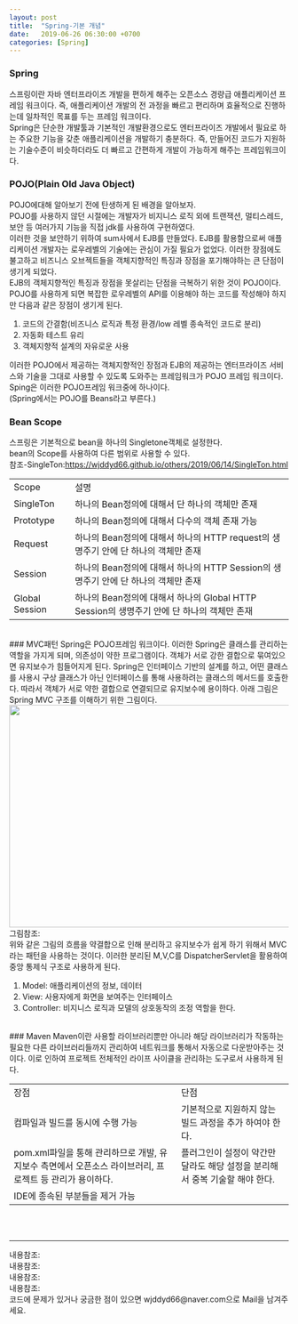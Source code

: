 ```yaml
---
layout: post
title:  "Spring-기본 개념"
date:   2019-06-26 06:30:00 +0700
categories: [Spring]
---
```


###  Spring
스프링이란 자바 엔터프라이즈 개발을 편하게 해주는 오픈소스 경량급 애플리케이션 프레임 워크이다. 즉, 애플리케이션 개발의 전 과정을 빠르고 편리하며 효율적으로 진행하는데 일차적인 목표를 두는 프레임 워크이다.  
Spring은 단순한 개발툴과 기본적인 개발환경으로도 엔터프라이즈 개발에서 필요로 하는 주요한 기능을 갖춘 애플리케이션을 개발하기 충분하다. 즉, 만들어진 코드가 지원하는 기술수준이 비슷하더라도 더 빠르고 간편하게 개발이 가능하게 해주는 프레임워크이다.  

###  POJO(Plain Old Java Object)
POJO에대해 알아보기 전에 탄생하게 된 배경을 알아보자.  
POJO를 사용하지 않던 시절에는 개발자가 비지니스 로직 외에 트랜잭션, 멀티스레드, 보안 등 여러가지 기능을 직접 jdk를 사용하여 구현하였다.  
이러한 것을 보안하기 위하여 sum사에서 EJB를 만들었다. EJB를 활용함으로써 애플리케이션 개발자는 로우레벨의 기술에는 관심이 가질 필요가 없었다. 이러한 장점에도 불고하고 비즈니스 오브젝트들을 객체지향적인 특징과 장점을 포기해야하는 큰 단점이 생기게 되었다.  
EJB의 객체지향적인 특징과 장점을 못살리는 단점을 극복하기 위한 것이 POJO이다.  
POJO를 사용하게 되면 복잡한 로우레벨의 API를 이용해야 하는 코드를 작성해야 하지만 다음과 같은 장점이 생기게 된다.  
1. 코드의 간결함(비즈니스 로직과 특정 환경/low 레벨 종속적인 코드로 분리)
2. 자동화 테스트 유리
3. 객체지향적 설계의 자유로운 사용

이러한 POJO에서 제공하는 객체지향적인 장점과 EJB의 제공하는 엔터프라이즈 서비스와 기술을 그대로 사용할 수 있도록 도와주는 프레임워크가 POJO 프레임 워크이다.  
Sping은 이러한 POJO프레임 워크중에 하나이다.  
(Spring에서는 POJO를 Beans라고 부른다.)

###  Bean Scope
스프링은 기본적으로 bean을 하나의 Singletone객체로 설정한다.  
bean의 Scope를 사용하여 다른 범위로 사용할 수 있다.  
참조-SingleTon:<https://wjddyd66.github.io/others/2019/06/14/SingleTon.html>
<br>
<link rel = "stylesheet" href ="/static/css/bootstrap.min.css">
<table class="table">
	<tbody>
	<tr>
		<td>Scope</td><td>설명</td>
	</tr>
	<tr>
		<td>SingleTon</td><td>하나의 Bean정의에 대해서 단 하나의 객체만 존재</td>
	</tr>
		<tr>
		<td>Prototype</td><td>하나의 Bean정의에 대해서 다수의 객체 존재 가능</td>
	</tr>
		<tr>
		<td>Request</td><td>하나의 Bean정의에 대해서 하나의 HTTP request의 생명주기 안에 단 하나의 객체만 존재</td>
	</tr>
			<tr>
		<td>Session</td><td>하나의 Bean정의에 대해서 하나의 HTTP Session의 생명주기 안에 단 하나의 객체만 존재</td>
	</tr>
	<tr>
		<td>Global Session</td><td>하나의 Bean정의에 대해서 하나의 Global HTTP Session의 생명주기 안에 단 하나의 객체만 존재</td>
	</tr>
	</tbody>
</table>
<br>
###  MVC패턴
Spring은 POJO프레임 워크이다. 이러한 Spring은 클래스를 관리하는 역할을 가지게 되며, 의존성이 약한 프로그램이다.  
객체가 서로 강한 결합으로 묶여있으면 유지보수가 힘들어지게 된다.  
Spring은 인터페이스 기반의 설계를 하고, 어떤 클래스를 사용시 구상 클래스가 아닌 인터페이스를 통해 사용하려는 클래스의 메서드를 호출한다.  
따라서 객체가 서로 약한 결합으로 연결되므로 유지보수에 용이하다.  
아래 그림은 Spring MVC 구조를 이해하기 위한 그림이다.  

<div><img src="https://mblogthumb-phinf.pstatic.net/20160512_289/lakeni_1463025116804Q2uGQ_PNG/%B1%D7%B8%B21.png?type=w800" height="400" width="600" /></div>
그림참조:<https://m.blog.naver.com/PostView.nhn?blogId=lakeni&logNo=220708587953&proxyReferer=https%3A%2F%2Fwww.google.com%2F>
<br>
위와 같은 그림의 흐름을 약결합으로 인해 분리하고 유지보수가 쉽게 하기 위해서 MVC라는 패턴을 사용하는 것이다.   
이러한 분리된 M,V,C를 DispatcherServlet을 활용하여 중앙 통제식 구조로 사용하게 된다.  


1. Model: 애플리케이션의 정보, 데이터
2. View: 사용자에게 화면을 보여주는 인터페이스
3. Controller: 비지니스 로직과 모델의 상호동작의 조정 역할을 한다.


<br>
###  Maven
Maven이란 사용할 라이브러리뿐만 아니라 해당 라이브러리가 작동하는 필요한 다른 라이브러리들까지 관리하여 네트워크를 통해서 자동으로 다운받아주는 것 이다.  
이로 인하여 프로젝트 전체적인 라이프 사이클을 관리하는 도구로서 사용하게 된다.  
<table class="table">
	<tbody>
	<tr>
		<td>장점</td><td>단점</td>
	</tr>
	<tr>
		<td>컴파일과 빌드를 동시에 수행 가능</td><td>기본적으로 지원하지 않는 빌드 과정을 추가 하여야 한다.</td>
	</tr>
		<tr>
		<td>pom.xml파일을 통해 관리하므로 개발, 유지보수 측면에서 오픈소스 라이브러리, 프로젝트 등 관리가 용이하다.</td><td>플러그인이 설정이 약간만 달라도 해당 설정을 분리해서 중복 기술할 해야 한다.</td>
	</tr>
		<tr>
		<td>IDE에 종속된 부분들을 제거 가능</td><td></td>
	</tr>
	</tbody>
</table>
<br>

<br>
<hr>
내용참조:<https://12bme.tistory.com/157><br>
내용참조:<https://limmmee.tistory.com/8><br>
내용참조:<https://gmlwjd9405.github.io/2018/11/10/spring-beans.html><br>
내용참조:<https://jerryjerryjerry.tistory.com/63><br>
코드에 문제가 있거나 궁금한 점이 있으면 wjddyd66@naver.com으로  Mail을 남겨주세요.
